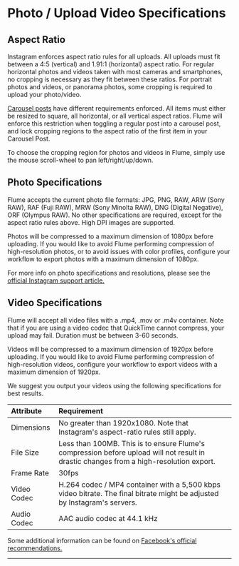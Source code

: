 # Photo / Upload Video Specifications

## Aspect Ratio

Instagram enforces aspect ratio rules for all uploads. All uploads must fit between a 4:5 \(vertical\) and 1.91:1 \(horizontal\) aspect ratio. For regular horizontal photos and videos taken with most cameras and smartphones, no cropping is necessary as they fit between these ratios. For portrait photos and videos, or panorama photos, some cropping is required to upload your photo/video.

[Carousel posts](//views/upload.md#carousel-posts) have different requirements enforced. All items must either be resized to square, all horizontal, or all vertical aspect ratios. Flume will enforce this restriction when toggling a regular post into a carousel post, and lock cropping regions to the aspect ratio of the first item in your Carousel Post.

To choose the cropping region for photos and videos in Flume, simply use the mouse scroll-wheel to pan left/right/up/down.

## Photo Specifications

Flume accepts the current photo file formats: JPG, PNG, RAW, ARW \(Sony RAW\), RAF \(Fuji RAW\), MRW \(Sony Minolta RAW\), DNG \(Digital Negative\), ORF \(Olympus RAW\). No other specifications are required, except for the aspect ratio rules above. High DPI images are supported.

Photos will be compressed to a maximum dimension of 1080px before uploading. If you would like to avoid Flume performing compression of high-resolution photos, or to avoid issues with color profiles, configure your workflow to export photos with a maximum dimension of 1080px.

For more info on photo specifications and resolutions, please see the [official Instagram support article.](www.facebook.com/help/instagram/1631821640426723)

## Video Specifications

Flume will accept all video files with a .mp4, .mov or .m4v container. Note that if you are using a video codec that QuickTime cannot compress, your upload may fail. Duration must be between 3-60 seconds.

Videos will be compressed to a maximum dimension of 1920px before uploading. If you would like to avoid Flume performing compression of high-resolution videos, configure your workflow to export videos with a maximum dimension of 1920px.

We suggest you output your videos using the following specifications for best results.

| Attribute | Requirement |
| :--- | :--- |
| Dimensions | No greater than 1920x1080. Note that Instagram's aspect-ratio rules still apply. |
| File Size | Less than 100MB. This is to ensure Flume's compression before upload will not result in drastic changes from a high-resolution export. |
| Frame Rate | 30fps |
| Video Codec | H.264 codec / MP4 container with a 5,500 kbps video bitrate. The final bitrate might be adjusted by Instagram's servers. |
| Audio Codec | AAC audio codec at 44.1 kHz |

Some additional information can be found on [Facebook's official recommendations.](https://www.facebook.com/business/ads-guide/video-views/instagram-video-views/)

---



